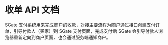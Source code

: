 # 收单 API 文档

SGate 支付系统用来完成商户的收款，对接主要流程为商户通过接口创建支付订单，引导付款人（买家）到 SGate 支付页面，完成支付后 SGate 会引导付款人浏览器重新定向到商户页面，也会通过服务端通知商户。